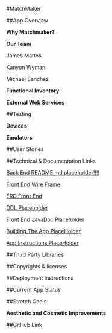 #MatchMaker 

##App Overview

**Why Matchmaker?**


**Our Team**

James Mattos

Kanyon Wyman

Michael Sanchez

**Functional Inventory**


**External Web Services**

##Testing

**Devices**

**Emulators**

##User Stories


##Technical & Documentation Links

[Back End README.md placeholder!!!!](https://photricity.com/flw/ajax/)

[Front End Wire Frame]()

[ERD Front End]()

[DDL Placeholder](https://photricity.com/flw/ajax/)

[Front End JavaDoc Placeholder](https://bit.ly/2qldXyP)

[Building The App PlaceHolder](https://bit.ly/2qldXyP)

[App Instructions PlaceHolder](https://bit.ly/2qldXyP)


##Third Party Libraries


##Copyrights & licenses

##Deployment Instructions


##Current App Status


##Stretch Goals

**Aesthetic and Cosmetic Improvements**


##GitHub Link